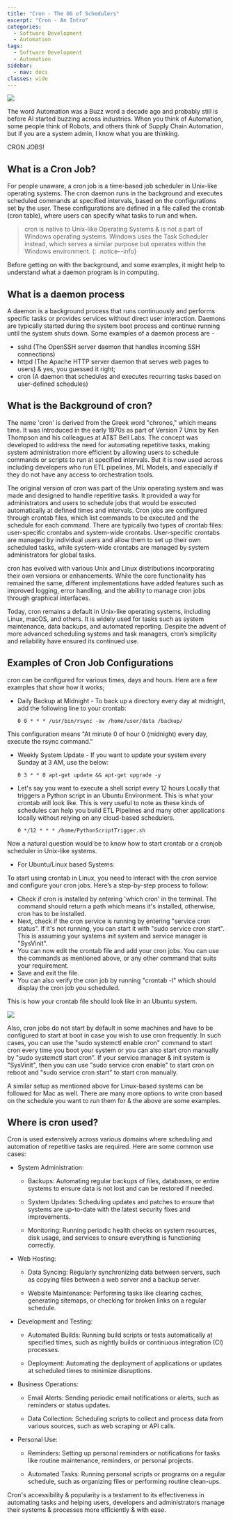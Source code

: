 ```yaml
---
title: "Cron - The OG of Schedulers"
excerpt: "Cron - An Intro"
categories:
  - Software Development
  - Automation
tags:
  - Software Development
  - Automation
sidebar:
  - nav: docs
classes: wide
---
```


  ![](https://github.com/dataasciences/dataasciences.github.io/blob/master/assets/images/scheduler_cron.jpg?raw=true)

The word Automation was a Buzz word a decade ago and probably still is before AI started buzzing across industries. When you think of Automation, some people think of Robots, and others think of Supply Chain Automation, but if you are a system admin, I know what you are thinking. 

CRON JOBS!

## What is a Cron Job?

For people unaware, a cron job is a time-based job scheduler in Unix-like operating systems. The cron daemon runs in the background and executes scheduled commands at specified intervals, based on the configurations set by the user. These configurations are defined in a file called the crontab (cron table), where users can specify what tasks to run and when.

> <span style="font-size:1em;"> cron is native to Unix-like Operating Systems & is not a part of Windows operating systems. Windows uses the Task Scheduler instead, which serves a similar purpose but operates within the Windows environment. </span>
{: .notice--info}

Before getting on with the background, and some examples, it might help to understand what a daemon program is in computing. 

## What is a daemon process

A daemon is a background process that runs continuously and performs specific tasks or provides services without direct user interaction. Daemons are typically started during the system boot process and continue running until the system shuts down. 
Some examples of a daemon process are - 
  * sshd (The OpenSSH server daemon that handles incoming SSH connections)
  * httpd (The Apache HTTP server daemon that serves web pages to users)
  & yes, you guessed it right;
  * cron (A daemon that schedules and executes recurring tasks based on user-defined schedules)

## What is the Background of cron?

The name 'cron' is derived from the Greek word "chronos," which means time. It was introduced in the early 1970s as part of Version 7 Unix by Ken Thompson and his colleagues at AT&T Bell Labs. The concept was developed to address the need for automating repetitive tasks, making system administration more efficient by allowing users to schedule commands or scripts to run at specified intervals. But it is now used across including developers who run ETL pipelines, ML Models, and especially if they do not have any access to orchestration tools.

The original version of cron was part of the Unix operating system and was made and designed to handle repetitive tasks. It provided a way for administrators and users to schedule jobs that would be executed automatically at defined times and intervals. Cron jobs are configured through crontab files, which list commands to be executed and the schedule for each command. There are typically two types of crontab files: user-specific crontabs and system-wide crontabs. User-specific crontabs are managed by individual users and allow them to set up their own scheduled tasks, while system-wide crontabs are managed by system administrators for global tasks.

cron has evolved with various Unix and Linux distributions incorporating their own versions or enhancements. While the core functionality has remained the same, different implementations have added features such as improved logging, error handling, and the ability to manage cron jobs through graphical interfaces.

Today, cron remains a default in Unix-like operating systems, including Linux, macOS, and others. It is widely used for tasks such as system maintenance, data backups, and automated reporting. Despite the advent of more advanced scheduling systems and task managers, cron’s simplicity and reliability have ensured its continued use.

## Examples of Cron Job Configurations

cron can be configured for various times, days and hours. Here are a few examples that show how it works;

* Daily Backup at Midnight - To back up a directory every day at midnight, add the following line to your crontab:

  ```cron
  0 0 * * * /usr/bin/rsync -av /home/user/data /backup/
  ```

This configuration means "At minute 0 of hour 0 (midnight) every day, execute the rsync command."

* Weekly System Update - If you want to update your system every Sunday at 3 AM, use the below:

  ```cron
  0 3 * * 0 apt-get update && apt-get upgrade -y
  ```

* Let's say you want to execute a shell script every 12 hours Locally that triggers a Python script in an Ubuntu Environment. This is what your crontab will look like. This is very useful to note as these kinds of schedules can help you build ETL Pipelines and many other applications locally without relying on any cloud-based schedulers.

  ```cron
  0 */12 * * * /home/PythonScriptTrigger.sh
  ```

Now a natural question would be to know how to start crontab or a cronjob scheduler in Unix-like systems.

* For Ubuntu/Linux based Systems:

To start using crontab in Linux, you need to interact with the cron service and configure your cron jobs. Here’s a step-by-step process to follow:

  * Check if cron is installed by entering 'which cron' in the terminal. The command should return a path which means it's installed, otherwise, cron has to be installed.
  * Next, check if the cron service is running by entering "service cron status". If it's not running, you can start it with "sudo service cron start". This is assuming your systems init system and service manager is "SysVinit".
  * You can now edit the crontab file and add your cron jobs. You can use the commands as mentioned above, or any other command that suits your requirement.
  * Save and exit the file.
  * You can also verify the cron job by running "crontab -l" which should display the cron job you scheduled.

This is how your crontab file should look like in an Ubuntu system.

![](https://github.com/dataasciences/dataasciences.github.io/blob/master/assets/images/crontab_example.JPG?raw=true)

Also, cron jobs do not start by default in some machines and have to be configured to start at boot in case you wish to use cron frequently. In such cases, you can use the "sudo systemctl enable cron" command to start cron every time you boot your system or you can also start cron manually by "sudo systemctl start cron". If your service manager & init system is "SysVinit", then you can use "sudo service cron enable" to start cron on reboot and "sudo service cron start" to start cron manually.

A similar setup as mentioned above for Linux-based systems can be followed for Mac as well.
There are many more options to write cron based on the schedule you want to run them for & the above are some examples.

## Where is cron used?

Cron is used extensively across various domains where scheduling and automation of repetitive tasks are required. Here are some common use cases:

* System Administration:

  * Backups: Automating regular backups of files, databases, or entire systems to ensure data is not lost and can be restored if needed.

  * System Updates: Scheduling updates and patches to ensure that systems are up-to-date with the latest security fixes and improvements.

  * Monitoring: Running periodic health checks on system resources, disk usage, and services to ensure everything is functioning correctly.

* Web Hosting:

  * Data Syncing: Regularly synchronizing data between servers, such as copying files between a web server and a backup server.

  * Website Maintenance: Performing tasks like clearing caches, generating sitemaps, or checking for broken links on a regular schedule.

* Development and Testing:

  * Automated Builds: Running build scripts or tests automatically at specified times, such as nightly builds or continuous integration (CI) processes.

  * Deployment: Automating the deployment of applications or updates at scheduled times to minimize disruptions.

* Business Operations:

  * Email Alerts: Sending periodic email notifications or alerts, such as reminders or status updates.

  * Data Collection: Scheduling scripts to collect and process data from various sources, such as web scraping or API calls.

* Personal Use:

  * Reminders: Setting up personal reminders or notifications for tasks like routine maintenance, reminders, or personal projects.

  * Automated Tasks: Running personal scripts or programs on a regular schedule, such as organizing files or performing routine clean-ups.

Cron's accessibility & popularity is a testament to its effectiveness in automating tasks and helping users, developers and administrators manage their systems & processes more efficiently & with ease.
